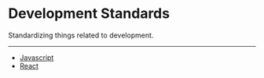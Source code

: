 # Development Standards

Standardizing things related to development.

---

- [Javascript](Javascript.md)
- [React](React.md)